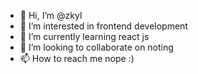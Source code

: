 - 👋 Hi, I’m @zkyl
- 👀 I’m interested in frontend development
- 🌱 I’m currently learning react js
- 💞️ I’m looking to collaborate on noting
- 📫 How to reach me nope :)

<!---
zkyl/zkyl is a ✨ special ✨ repository because its `README.md` (this file) appears on your GitHub profile.
You can click the Preview link to take a look at your changes.
--->

